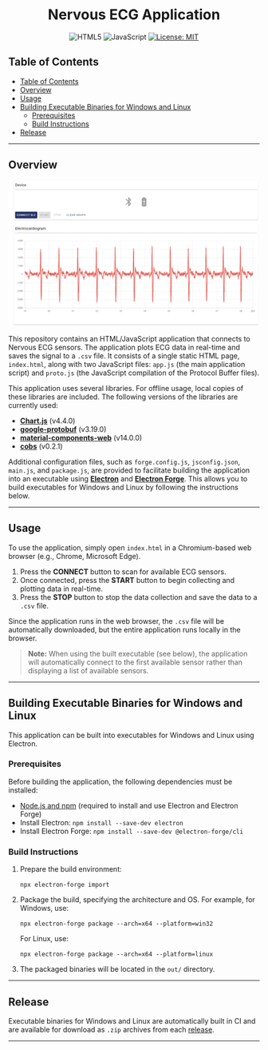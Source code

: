 <p align="center">
    <h1  align="center">Nervous ECG Application</h1>
</p>

<p align="center">
    <img alt="HTML5" src="https://img.shields.io/badge/HTML5-%23E34F26?logo=HTML5&logoColor=white">
    <img alt="JavaScript" src="https://img.shields.io/badge/JAVASCRIPT-%23323330?logo=javascript&logoColor=%23F7DF1E">
    <a href="https://opensource.org/licenses/MIT">
        <img alt="License: MIT" src="https://img.shields.io/badge/License-MIT-yellow.svg" />
    </a>
</p>

## Table of Contents

- [Table of Contents](#table-of-contents)
- [Overview](#overview)
- [Usage](#usage)
- [Building Executable Binaries for Windows and Linux](#building-executable-binaries-for-windows-and-linux)
  - [Prerequisites](#prerequisites)
  - [Build Instructions](#build-instructions)
- [Release](#release)

---

## Overview

![Web application of the Nervous ECG sensor](../assets/nervous-ecg-web-app.png "Web application of the Nervous ECG sensor")

This repository contains an HTML/JavaScript application that connects to Nervous ECG sensors. The application plots ECG data in real-time and saves the signal to a `.csv` file. It consists of a single static HTML page, `index.html`, along with two JavaScript files: `app.js` (the main application script) and `proto.js` (the JavaScript compilation of the Protocol Buffer files).

This application uses several libraries. For offline usage, local copies of these libraries are included. The following versions of the libraries are currently used:

- [**Chart.js**](https://www.chartjs.org/) (v4.4.0)
- [**google-protobuf**](https://www.npmjs.com/package/google-protobuf) (v3.19.0)
- [**material-components-web**](https://www.npmjs.com/package/material-components-web) (v14.0.0)
- [**cobs**](https://www.npmjs.com/package/cobs) (v0.2.1)

Additional configuration files, such as `forge.config.js`, `jsconfig.json`, `main.js`, and `package.js`, are provided to facilitate building the application into an executable using [**Electron**](https://www.electronjs.org/) and [**Electron Forge**](https://www.electronforge.io/). This allows you to build executables for Windows and Linux by following the instructions below.

---

## Usage

To use the application, simply open `index.html` in a Chromium-based web browser (e.g., Chrome, Microsoft Edge). 

1. Press the **CONNECT** button to scan for available ECG sensors.
2. Once connected, press the **START** button to begin collecting and plotting data in real-time.
3. Press the **STOP** button to stop the data collection and save the data to a `.csv` file.

Since the application runs in the web browser, the `.csv` file will be automatically downloaded, but the entire application runs locally in the browser.

> **Note:** When using the built executable (see below), the application will automatically connect to the first available sensor rather than displaying a list of available sensors.

---

## Building Executable Binaries for Windows and Linux

This application can be built into executables for Windows and Linux using Electron.

### Prerequisites

Before building the application, the following dependencies must be installed:

- [Node.js and npm](https://docs.npmjs.com/downloading-and-installing-node-js-and-npm) (required to install and use Electron and Electron Forge)
- Install Electron: `npm install --save-dev electron`
- Install Electron Forge: `npm install --save-dev @electron-forge/cli`

### Build Instructions

1. Prepare the build environment:

    ```console
    npx electron-forge import
    ```

2. Package the build, specifying the architecture and OS. For example, for Windows, use:

    ```console
    npx electron-forge package --arch=x64 --platform=win32
    ```

    For Linux, use:

    ```console
    npx electron-forge package --arch=x64 --platform=linux
    ```

3. The packaged binaries will be located in the `out/` directory.

---

## Release

Executable binaries for Windows and Linux are automatically built in CI and are available for download as `.zip` archives from each [release](https://github.com/sensors-inl/Nervous-ECG/releases/latest).

---
